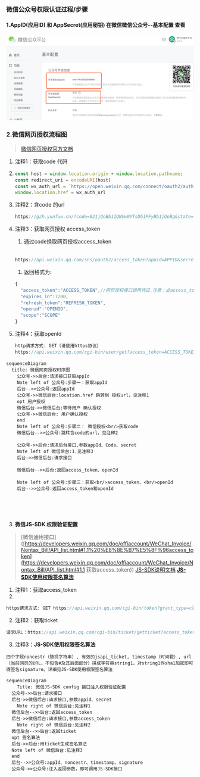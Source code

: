 ### 微信公众号权限认证过程/步骤

#### 1.AppID(应用ID) 和  AppSecret(应用秘钥)  在微信微信公众号--**基本配置** 查看

![wx](../../../image/wx.png)

### **2.微信网页授权流程图**

> [微信网页授权官方文档](https://developers.weixin.qq.com/doc/offiaccount/OA_Web_Apps/Wechat_webpage_authorization.html)

1. 注释1：获取code 代码

2. ```javascript
   const host = window.location.origin + window.location.pathname;
   const redirect_uri = encodeURI(host)
   const wx_auth_url = `https://open.weixin.qq.com/connect/oauth2/authorize?appid=${appid}&redirect_uri=${redirect_uri}&response_type=code&scope=snsapi_base&state=${state}&connect_redirect=1#wechat_redirect`
   window.location.href = wx_auth_url
   ```

3. 注释2：含code 的url

   ```javascript
   https://gzh.yunfuw.cn/?code=021jQoBb1IQWVw0YTsDb1PFyBb1jQoBg&state=
   ```

4. 注释3：获取网页授权 access_token

   1. 通过code换取网页授权access_token

   ```javascript
   
   https://api.weixin.qq.com/sns/oauth2/access_token?appid=APPID&secret=SECRET&code=CODE&grant_type=authorization_code
   
   ```

   1. 返回格式为:

   ```javascript
   {
     "access_token":"ACCESS_TOKEN",//网页授权接口调用凭证,注意：此access_token与基础支持的access_token不同
     "expires_in":7200,
     "refresh_token":"REFRESH_TOKEN",
     "openid":"OPENID",
     "scope":"SCOPE" 
   }
   
   
   ```

5. 注释4：获取openId

   ```javascript
   http请求方式: GET（请使用https协议）
   https://api.weixin.qq.com/cgi-bin/user/get?access_token=ACCESS_TOKEN&next_openid=NEXT_OPENID
   ```


```mermaid
sequenceDiagram
  title: 微信网页授权时序图
	公众号->>后台:请求接口获取appId
	Note left of 公众号:步骤一：获取appId
	后台-->>公众号:返回appId
	公众号->>微信后台:location.href 跳转到 授权url，见注释1
	opt 用户授权
	微信后台->>微信后台:等待用户 确认授权
	公众号->>微信后台: 用户确认授权
	end
	Note left of 公众号:步骤二： 微信授权<br/>获取code
	微信后台-->>公众号:跳转含code的url，见注释2
	
	公众号->>后台:请求后台接口,参数appId、Code、secret
	Note left of 微信后台:1.见注释3
	后台->>微信后台:请求接口
	
	微信后台-->>后台:返回access_token、openId

	Note left of 公众号:步骤三：获取<br/>access_token、<br/>openId
	后台-->>公众号:返回access_token和openId
	
	
	
 
```

3. **微信JS-SDK 权限验证配置**

> [微信通用接口]([https://developers.weixin.qq.com/doc/offiaccount/WeChat_Invoice/Nontax_Bill/API_list.html#1.1%20%E8%8E%B7%E5%8F%96access_token](https://developers.weixin.qq.com/doc/offiaccount/WeChat_Invoice/Nontax_Bill/API_list.html#1.1 获取access_token))   [JS-SDK说明文档](https://developers.weixin.qq.com/doc/offiaccount/OA_Web_Apps/JS-SDK.html#62) [**JS-SDK使用权限签名算法**](https://developers.weixin.qq.com/doc/offiaccount/OA_Web_Apps/JS-SDK.html#62)

1. 注释1：获取access_token
2. 

```javascript
https请求方式: GET https://api.weixin.qq.com/cgi-bin/token?grant_type=client_credential&appid=APPID&secret=APPSECRET
```

2. 注释2：获取ticket

```javascript
请求URL：https://api.weixin.qq.com/cgi-bin/ticket/getticket?access_token=ACCESS_TOKEN&type=wx_card
```

3. 注释3：**JS-SDK使用权限签名算法**

```
四个字段noncestr（随机字符串）, 有效的jsapi_ticket, timestamp（时间戳）, url（当前网页的URL，不包含#及其后面部分）拼成字符串string1，对string1作sha1加密即可得签名signature。详细见JS-SDK使用权限签名算法

```



```mermaid
sequenceDiagram
	Title: 微信JS-SDK config 接口注入权限验证配置
  公众号->>后台:请求接口
  后台->>微信后台:请求接口,参数appid、secret
    Note right of 微信后台:见注释1
  微信后台-->>后台:返回access_token
  后台->>微信后台:请求接口,参数access_token
    Note right of 微信后台:见注释2
  微信后台-->>后台:返回ticket
  opt 签名算法
  后台->>后台:用ticket生成签名算法
  Note left of 微信后台:见注释3
  end
  后台-->>公众号:appId、noncestr、timestamp、signature
  公众号->>公众号:注入返回参数，即可调用JS-SDK接口

```


